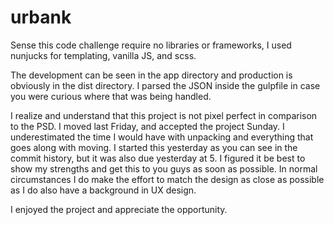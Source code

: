 # urbank

Sense this code challenge require no libraries or frameworks, I used nunjucks for templating, vanilla JS, and scss.

The development can be seen in the app directory and production is obviously in the dist directory. I parsed the JSON inside the gulpfile in case you were curious where that was being handled. 

I realize and understand that this project is not pixel perfect in comparison to the PSD. I moved last Friday, and accepted the project Sunday. I underestimated the time I would have with unpacking and everything that goes along with moving. I started this yesterday as you can see in the commit history, but it was also due yesterday at 5. I figured it be best to show my strengths and get this to you guys as soon as possible. In normal circumstances I do make the effort to match the design as close as possible as I do also have a background in UX design.

I enjoyed the project and appreciate the opportunity.
